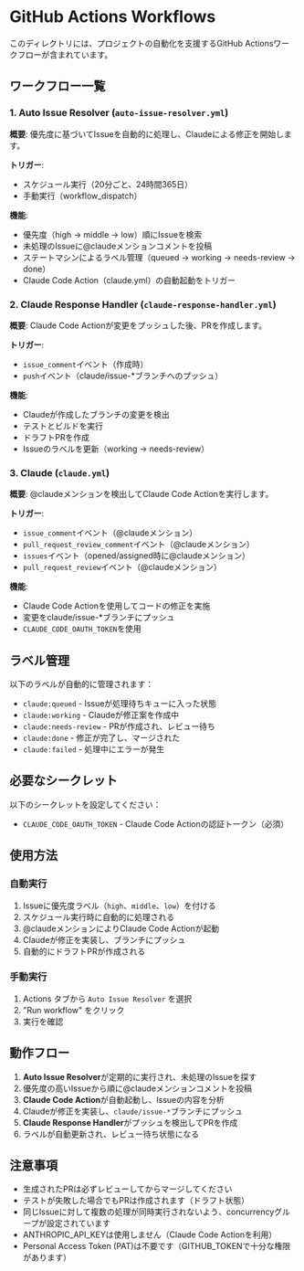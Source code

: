 # GitHub Actions Workflows

このディレクトリには、プロジェクトの自動化を支援するGitHub Actionsワークフローが含まれています。

## ワークフロー一覧

### 1. Auto Issue Resolver (`auto-issue-resolver.yml`)

**概要**: 優先度に基づいてIssueを自動的に処理し、Claudeによる修正を開始します。

**トリガー**:
- スケジュール実行（20分ごと、24時間365日）
- 手動実行（workflow_dispatch）

**機能**:
- 優先度（high → middle → low）順にIssueを検索
- 未処理のIssueに@claudeメンションコメントを投稿
- ステートマシンによるラベル管理（queued → working → needs-review → done）
- Claude Code Action（claude.yml）の自動起動をトリガー

### 2. Claude Response Handler (`claude-response-handler.yml`)

**概要**: Claude Code Actionが変更をプッシュした後、PRを作成します。

**トリガー**:
- `issue_comment`イベント（作成時）
- `push`イベント（claude/issue-*ブランチへのプッシュ）

**機能**:
- Claudeが作成したブランチの変更を検出
- テストとビルドを実行
- ドラフトPRを作成
- Issueのラベルを更新（working → needs-review）

### 3. Claude (`claude.yml`)

**概要**: @claudeメンションを検出してClaude Code Actionを実行します。

**トリガー**:
- `issue_comment`イベント（@claudeメンション）
- `pull_request_review_comment`イベント（@claudeメンション）
- `issues`イベント（opened/assigned時に@claudeメンション）
- `pull_request_review`イベント（@claudeメンション）

**機能**:
- Claude Code Actionを使用してコードの修正を実施
- 変更をclaude/issue-*ブランチにプッシュ
- `CLAUDE_CODE_OAUTH_TOKEN`を使用

## ラベル管理

以下のラベルが自動的に管理されます：

- `claude:queued` - Issueが処理待ちキューに入った状態
- `claude:working` - Claudeが修正案を作成中
- `claude:needs-review` - PRが作成され、レビュー待ち
- `claude:done` - 修正が完了し、マージされた
- `claude:failed` - 処理中にエラーが発生

## 必要なシークレット

以下のシークレットを設定してください：

- `CLAUDE_CODE_OAUTH_TOKEN` - Claude Code Actionの認証トークン（必須）

## 使用方法

### 自動実行

1. Issueに優先度ラベル（`high`、`middle`、`low`）を付ける
2. スケジュール実行時に自動的に処理される
3. @claudeメンションによりClaude Code Actionが起動
4. Claudeが修正を実装し、ブランチにプッシュ
5. 自動的にドラフトPRが作成される

### 手動実行

1. Actions タブから `Auto Issue Resolver` を選択
2. "Run workflow" をクリック
3. 実行を確認

## 動作フロー

1. **Auto Issue Resolver**が定期的に実行され、未処理のIssueを探す
2. 優先度の高いIssueから順に@claudeメンションコメントを投稿
3. **Claude Code Action**が自動起動し、Issueの内容を分析
4. Claudeが修正を実装し、`claude/issue-*`ブランチにプッシュ
5. **Claude Response Handler**がプッシュを検出してPRを作成
6. ラベルが自動更新され、レビュー待ち状態になる

## 注意事項

- 生成されたPRは必ずレビューしてからマージしてください
- テストが失敗した場合でもPRは作成されます（ドラフト状態）
- 同じIssueに対して複数の処理が同時実行されないよう、concurrencyグループが設定されています
- ANTHROPIC_API_KEYは使用しません（Claude Code Actionを利用）
- Personal Access Token (PAT)は不要です（GITHUB_TOKENで十分な権限があります）